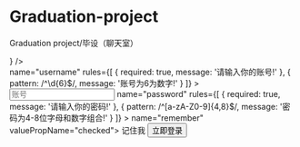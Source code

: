 <!--
 * @Author: L·W
 * @Date: 2024-04-25 17:07:25
 * @LastEditors: L·W
 * @LastEditTime: 2024-05-19 16:05:44
 * @Description: Description
-->

# Graduation-project

Graduation project/毕设（聊天室）

<div className="signInBox flex flex-col items-center justify-center">
 <Avatar
   src={avatar}
   size={72}
   className="my-10"
   icon={<UserOutlined />}
 />
 <div>
   <Form
     name="basic"
     style={{ maxWidth: 600 }}
     initialValues={{ remember: true }}
     onFinish={onFinish}
     onFinishFailed={onFinishFailed}
     autoComplete="off"
   >
     <Form.Item<FieldType>
       name="username"
       rules={[
         {
           required: true,
           message: '请输入你的账号!'
         },
         {
           pattern: /^\d{6}$/,
           message: '账号为6为数字!'
         }
       ]}
     >
       <Input
         className="w-full"
         placeholder="账号"
         onChange={getAvatar}
       />
     </Form.Item>
     <Form.Item<FieldType>
       name="password"
       rules={[
         {
           required: true,
           message: '请输入你的密码!'
         },
         {
           pattern: /^[a-zA-Z0-9]{4,8}$/,
           message: '密码为4-8位字母和数字组合!'
         }
       ]}
     >
       <Input.Password className="w-full" placeholder="密码" />
     </Form.Item>
     <Form.Item<FieldType> name="remember" valuePropName="checked">
       <Checkbox>记住我</Checkbox>
     </Form.Item>
     <Form.Item>
       <Button type="primary" htmlType="submit" className="w-full">
         立即登录
       </Button>
     </Form.Item>
   </Form>
 </div>
</div>
